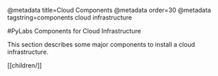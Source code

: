 @metadata title=Cloud Components
@metadata order=30
@metadata tagstring=components cloud infrastructure


#PyLabs Components for Cloud Infrastructure

This section describes some major components to install a cloud infrastructure.

[[children/]]